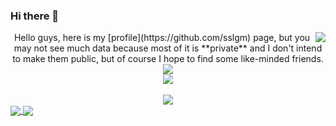 ### Hi there 👋

<!--
**sslgm/sslgm** is a ✨ _special_ ✨ repository because its `README.md` (this file) appears on your GitHub profile.

Here are some ideas to get you started:

- 🔭 I’m currently working on ...
- 🌱 I’m currently learning ...
- 👯 I’m looking to collaborate on ...
- 🤔 I’m looking for help with ...
- 💬 Ask me about ...
- 📫 How to reach me: ...
- 😄 Pronouns: ...
- ⚡ Fun fact: ...
-->
<div align="center" href="https://github.com/sslgm">
  
  <img align="right" src="https://github-readme-stats.vercel.app/api/top-langs/?username=sslgm&theme=vue" />
  Hello guys, here is my [profile](https://github.com/sslgm) page, but you may not see much data because most of it is **private** and I don't intend to make them public, but of course I hope to find some like-minded friends.
</div>
<div align="center" href="https://github.com/sslgm">
  <img src="https://github-readme-stats.vercel.app/api?username=sslgm&show_icons=true&theme=vue" />
</div>
<div align="center" href="https://github.com/sslgm">
  <img src="https://github-readme-streak-stats.herokuapp.com/?user=sslgm&theme=tokyonight_duo" />
</div>
</br>
<div align="center" href="https://github.com/sslgm">
  <img align="center" src="https://activity-graph.herokuapp.com/graph?username=sslgm&theme=github">
</div>

<a href="https://github.com/anuraghazra/github-readme-stats">
  <img align="center" src="https://github-readme-stats.vercel.app/api/pin/?username=sslgm&theme=buefy" />
</a>
<a href="https://github.com/anuraghazra/anuraghazra.github.io">
  <img align="center" src="https://github-readme-stats.vercel.app/api/pin/?username=sslgm&theme=vue" />
</a>
